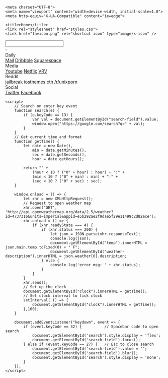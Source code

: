 <!DOCTYPE html>

<html lang="en">
<head>
  
    <meta charset="UTF-8">
    <meta name="viewport" content="width=device-width, initial-scale=1.0">
    <meta http-equiv="X-UA-Compatible" content="ie=edge">

    <title>Home</title>
    <link rel="stylesheet" href="styles.css">
    <link href="favicon.png" rel="shortcut icon" type="image/x-icon" />
</head>
<body>
    <div id="search">
        <input id="search-field" type="text" name="search-field" onkeypress="return search(event)"/>
    </div>
    <div class="container">
        <div id="clock"></div>
        <div class="weather-container">
            <div class="row">
                <div id="weather-description"class="inline"></div>
                <div class="inline">-</div>
                <div id="temp" class="inline"></div>
            </div>
        </div>
        <div class="bookmark-container">
            <div class="bookmark-set">
                <div class="bookmark-title">Daily</div>
                <div class="bookmark-inner-container">
                    <a class="bookmark" href="https://mail.google.com/" target="_blank">Mail</a>
                    <a class="bookmark" href="https://dribbble.com/shots" target="_blank">Dribbble</a>
                    <a class="bookmark" href="https://account.squarespace.com/" target="_blank">Squarespace</a>
                </div>
            </div>
            <div class="bookmark-set">
                <div class="bookmark-title">Media</div>
                <div class="bookmark-inner-container">
                    <a class="bookmark" href="https://youtube.com" target="_blank">Youtube</a>
                    <a class="bookmark" href="https://netflix.com" target="_blank">Netflix</a>
                    <a class="bookmark" href="https://vrv.co/" target="_blank">VRV</a>
                </div>
            </div>
            <div class="bookmark-set">
            <div class="bookmark-title">Reddit</div>
                <div class="bookmark-inner-container">
                    <a class="bookmark" href="https://www.reddit.com/r/jailbreak/" target="_blank">jailbreak</a>
                    <a class="bookmark" href="https://www.reddit.com/r/iOSthemes/" target="_blank">iosthemes</a>
                    <a class="bookmark" href="https://www.reddit.com/r/ChapoTrapHouse/" target="_blank">cth</a>
                    <a class="bookmark" href="https://reddit.com/r/unixporn" target="_blank">/r/unixporn</a>
                </div>
            </div>
            <div class="bookmark-set">
                <div class="bookmark-title">Social</div>
                <div class="bookmark-inner-container">
                    <a class="bookmark" href="https://twitter.com" target="_blank">Twitter</a>
                    <a class="bookmark" href="https://facebook.com" target="_blank">Facebook</a>
                </div>
            </div>
        </div>
    </div>

    <script>
        // Search on enter key event
        function search(e) {
            if (e.keyCode == 13) {
                var val = document.getElementById("search-field").value;
                window.open("https://google.com/search?q=" + val);
            }
        }
        // Get current time and format
        function getTime() {
            let date = new Date(),
                min = date.getMinutes(),
                sec = date.getSeconds(),
                hour = date.getHours();

            return "" +
                (hour < 10 ? ("0" + hour) : hour) + ":" +
                (min < 10 ? ("0" + min) : min) + ":" +
                (sec < 10 ? ("0" + sec) : sec);
        }

        window.onload = () => {
            let xhr = new XMLHttpRequest();
            // Request to open weather map
            xhr.open('GET', 'http://api.openweathermap.org/data/2.5/weather?id=4737316&units=imperial&appid=e5b292ae2f9dae5f29e11499c2d82ece');
            xhr.onload = () => {
                if (xhr.readyState === 4) {
                    if (xhr.status === 200) {
                        let json = JSON.parse(xhr.responseText);
                        console.log(json);
                        document.getElementById("temp").innerHTML = json.main.temp.toFixed(0) + " F";
                        document.getElementById("weather-description").innerHTML = json.weather[0].description;
                    } else {
                        console.log('error msg: ' + xhr.status);
                    }
                }
            }
            xhr.send();
            // Set up the clock
            document.getElementById("clock").innerHTML = getTime();
            // Set clock interval to tick clock
            setInterval( () => {
                document.getElementById("clock").innerHTML = getTime();
            },100);
        }

        document.addEventListener("keydown", event => {
            if (event.keyCode == 32) {          // Spacebar code to open search
                document.getElementById('search').style.display = 'flex';
                document.getElementById('search-field').focus();
            } else if (event.keyCode == 27) {   // Esc to close search
                document.getElementById('search-field').value = '';
                document.getElementById('search-field').blur();
                document.getElementById('search').style.display = 'none';
            }
        });
    </script>
</body>
</html>
